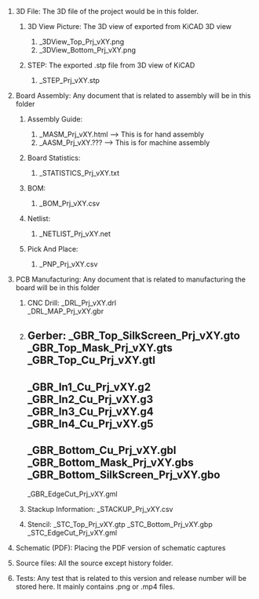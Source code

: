 1. 3D File: The 3D file of the project would be in this folder.

	1. 3D View Picture: The 3D view of exported from KiCAD 3D view
		1. _3DView_Top_Prj_vXY.png
		2. _3DView_Bottom_Prj_vXY.png

	2. STEP: The exported .stp file from 3D view of KiCAD
		1. _STEP_Prj_vXY.stp

2. Board Assembly: Any document that is related to assembly will be in this folder

	1. Assembly Guide:
		1. _MASM_Prj_vXY.html	--> This is for hand assembly
		2. _AASM_Prj_vXY.???	--> This is for machine assembly

	2. Board Statistics:
		1. _STATISTICS_Prj_vXY.txt

	3. BOM:
		1. _BOM_Prj_vXY.csv

	4. Netlist:
		1. _NETLIST_Prj_vXY.net

	5. Pick And Place:
		1. _PNP_Prj_vXY.csv

3. PCB Manufacturing: Any document that is related to manufacturing the board will be in this folder

	1. CNC Drill:
		_DRL_Prj_vXY.drl		
		_DRL_MAP_Prj_vXY.gbr

	2. Gerber:
		_GBR_Top_SilkScreen_Prj_vXY.gto
		_GBR_Top_Mask_Prj_vXY.gts
		_GBR_Top_Cu_Prj_vXY.gtl
		-----------------------------------
		_GBR_In1_Cu_Prj_vXY.g2
		_GBR_In2_Cu_Prj_vXY.g3
		_GBR_In3_Cu_Prj_vXY.g4
		_GBR_In4_Cu_Prj_vXY.g5
		-----------------------------------
		_GBR_Bottom_Cu_Prj_vXY.gbl
		_GBR_Bottom_Mask_Prj_vXY.gbs
		_GBR_Bottom_SilkScreen_Prj_vXY.gbo
		-----------------------------------
		_GBR_EdgeCut_Prj_vXY.gml

	3. Stackup Information:
		_STACKUP_Prj_vXY.csv

	4. Stencil:
		_STC_Top_Prj_vXY.gtp
		_STC_Bottom_Prj_vXY.gbp
		_STC_EdgeCut_Prj_vXY.gml

4. Schematic (PDF): Placing the PDF version of schematic captures

5. Source files: All the source except history folder.

6. Tests: Any test that is related to this version and release number will be stored here. It mainly contains .png or .mp4 files.